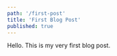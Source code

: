 ```yaml
---
path: '/first-post'
title: 'First Blog Post'
published: true
---
```


Hello. This is my very first blog post.
